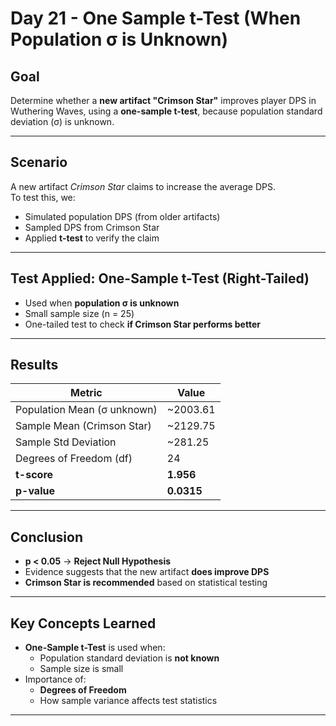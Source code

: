 # Day 21 - One Sample t-Test (When Population σ is Unknown)

## Goal
Determine whether a **new artifact "Crimson Star"** improves player DPS in Wuthering Waves, using a **one-sample t-test**, because population standard deviation (σ) is unknown.

---

## Scenario

A new artifact *Crimson Star* claims to increase the average DPS.  
To test this, we:
- Simulated population DPS (from older artifacts)
- Sampled DPS from Crimson Star
- Applied **t-test** to verify the claim

---

## Test Applied: One-Sample t-Test (Right-Tailed)

- Used when **population σ is unknown**
- Small sample size (n = 25)
- One-tailed test to check **if Crimson Star performs better**

---

## Results

| Metric                     | Value       |
|----------------------------|-------------|
| Population Mean (σ unknown)| ~2003.61    |
| Sample Mean (Crimson Star) | ~2129.75    |
| Sample Std Deviation       | ~281.25     |
| Degrees of Freedom (df)    | 24          |
| **t-score**                | **1.956**   |
| **p-value**                | **0.0315**  |

---

## Conclusion

-  **p < 0.05** → **Reject Null Hypothesis**
-  Evidence suggests that the new artifact **does improve DPS**
-  **Crimson Star is recommended** based on statistical testing

---

## Key Concepts Learned

- **One-Sample t-Test** is used when:
  - Population standard deviation is **not known**
  - Sample size is small
- Importance of:
  - **Degrees of Freedom**
  - How sample variance affects test statistics
---
